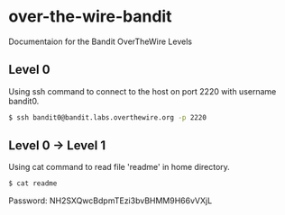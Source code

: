 # over-the-wire-bandit
Documentaion for the Bandit OverTheWire Levels

## Level 0

Using ssh command to connect to the host on port 2220 with username bandit0. 
```bash
$ ssh bandit0@bandit.labs.overthewire.org -p 2220
```
## Level 0 → Level 1

Using cat command to read file 'readme' in home directory.
```bash
$ cat readme
```
Password: NH2SXQwcBdpmTEzi3bvBHMM9H66vVXjL
